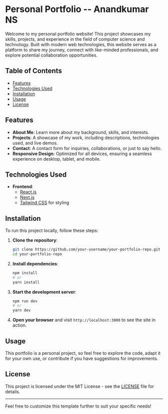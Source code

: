 # Personal Portfolio -- Anandkumar NS

Welcome to my personal portfolio website! This project showcases my skills, projects, and experience in the field of computer science and technology. Built with modern web technologies, this website serves as a platform to share my journey, connect with like-minded professionals, and explore potential collaboration opportunities.

## Table of Contents

- [Features](#features)
- [Technologies Used](#technologies-used)
- [Installation](#installation)
- [Usage](#usage)
- [License](#license)

## Features

- **About Me**: Learn more about my background, skills, and interests.
- **Projects**: A showcase of my work, including descriptions, technologies used, and live demos.
- **Contact**: A contact form for inquiries, collaborations, or just to say hello.
- **Responsive Design**: Optimized for all devices, ensuring a seamless experience on desktop, tablet, and mobile.

## Technologies Used

- **Frontend**:
  - [React.js](https://reactjs.org/)
  - [Next.js](https://nextjs.org/)
  - [Tailwind CSS](https://tailwindcss.com/) for styling

## Installation

To run this project locally, follow these steps:

1. **Clone the repository**:

   ```bash
   git clone https://github.com/your-username/your-portfolio-repo.git
   cd your-portfolio-repo
   ```

2. **Install dependencies**:

   ```bash
   npm install
   # or
   yarn install
   ```

3. **Start the development server**:

   ```bash
   npm run dev
   # or
   yarn dev
   ```

4. **Open your browser** and visit `http://localhost:3000` to see the site in action.

## Usage

This portfolio is a personal project, so feel free to explore the code, adapt it for your own use, or contribute if you have suggestions for improvements.

## License

This project is licensed under the MIT License - see the [LICENSE](LICENSE) file for details.

---

Feel free to customize this template further to suit your specific needs!
